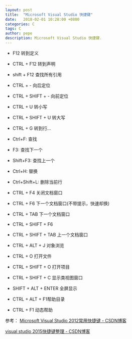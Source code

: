 ```yaml
---
layout: post
title:  "Microsoft Visual Studio 快捷键"
date:   2018-02-01 10:28:00 +0800
categories: C
tags: C
author: pepe
description: Microsoft Visual Studio 快捷键.
---
```


* F12                   转到定义
* CTRL + F12            转到声明
* shift + F12           查找所有引用
* CTRL + -              向后定位
* CTRL + SHIFT + -      向前定位
* CTRL + U              转小写
* CTRL + SHIFT + U      转大写
* CTRL + G              转到行…

* Ctrl+F:               查找
* F3:                   查找下一个
* Shift+F3:             查找上一个

* Ctrl+H:               替换
* Ctrl+Shift+L:         删除当前行

* CTRL + F4             关闭文档窗口
* CTRL + F6             下一个文档窗口(不带提示，快速却换)
* CTRL + TAB            下一个文档窗口
* CTRL + SHIFT + F6
* CTRL + SHIFT + TAB    上一个文档窗口

* CTRL + ALT + J        对象浏览

* CTRL + O              打开文件
* CTRL + SHIFT + O      打开项目
* CTRL + SHIFT + C      显示类视图窗口
* SHIFT + ALT + ENTER   全屏显示

* CTRL + ALT + F1帮助目录
* CTRL + F1 动态帮助



参考：
[Microsoft Visual Studio 2012常用快捷键 - CSDN博客](http://blog.csdn.net/xiaodenanhai/article/details/8721889)

[visual studio 2015快捷键整理 - CSDN博客](http://blog.csdn.net/fifamvp/article/details/52311519)











